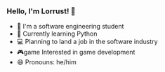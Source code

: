 ### Hello, I'm Lorrust! 👋

- 🌱 I'm a software engineering student
- 🐍 Currently learning Python
- 💻 Planning to land a job in the software industry
- 🎮game Interested in game development
- 😄 Pronouns: he/him
